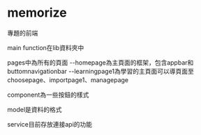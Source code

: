 # memorize

專題的前端

main function在lib資料夾中

pages中為所有的頁面
--homepage為主頁面的框架，包含appbar和buttomnavigationbar
--learningpage1為學習的主頁面可以導頁面至choosepage、importpage1、managepage

component為一些按鈕的樣式

model是資料的格式

service目前存放連接api的功能
